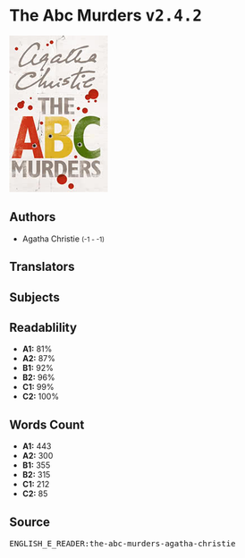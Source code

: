 # The Abc Murders <kbd>v2.4.2</kbd>

![](./cover.medium.jpg "")

## Authors


 - Agatha Christie <small>(-1 - -1)</small>

## Translators



## Subjects



## Readablility


 - **A1:** 81%
 - **A2:** 87%
 - **B1:** 92%
 - **B2:** 96%
 - **C1:** 99%
 - **C2:** 100%

## Words Count


 - **A1:** 443
 - **A2:** 300
 - **B1:** 355
 - **B2:** 315
 - **C1:** 212
 - **C2:** 85

## Source


<kbd>ENGLISH_E_READER:the-abc-murders-agatha-christie</kbd>
